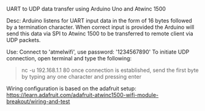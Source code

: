 UART to UDP data transfer using Arduino Uno and Atwinc 1500

Desc:
   Arduino listens for UART input data in the form of 16 bytes followed by a termination character. When correct input is provided the Arduino will send this data via SPI to Atwinc 1500 to be transferred to remote client via UDP packets.


Use:
Connect to 'atmelwifi', use password: '1234567890'
To initiate UDP connection, open terminal and type the following:
> nc -u 192.168.1.1 80
once connection is established, send the first byte
by typing any one character and pressing enter

Wiring configuration is based on the adafruit setup:
https://learn.adafruit.com/adafruit-atwinc1500-wifi-module-breakout/wiring-and-test